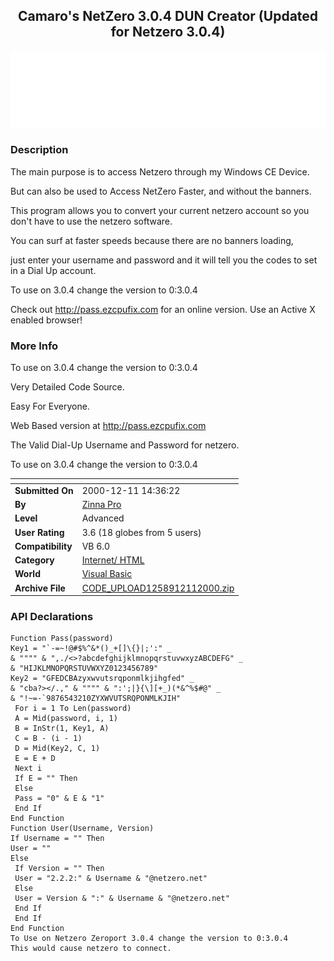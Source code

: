 ﻿<div align="center">

## Camaro's NetZero 3\.0\.4  DUN Creator \(Updated for Netzero 3\.0\.4\)

<img src="PIC20007290546849.gif">
</div>

### Description

The main purpose is to access Netzero through my Windows CE Device.

But can also be used to Access NetZero Faster, and without the banners.

This program allows you to convert your current netzero account so you don't have to use the netzero software.

You can surf at faster speeds because there are no banners loading,

just enter your username and password and it will tell you the codes to set in a Dial Up account.

To use on 3.0.4 change the version to 0:3.0.4

Check out http://pass.ezcpufix.com for an online version. Use an Active X enabled browser!
 
### More Info
 
To use on 3.0.4 change the version to 0:3.0.4

Very Detailed Code Source.

Easy For Everyone.

Web Based version at http://pass.ezcpufix.com

The Valid Dial-Up Username and Password for netzero.

To use on 3.0.4 change the version to 0:3.0.4


<span>             |<span>
---                |---
**Submitted On**   |2000-12-11 14:36:22
**By**             |[Zinna Pro](https://github.com/Planet-Source-Code/PSCIndex/blob/master/ByAuthor/zinna-pro.md)
**Level**          |Advanced
**User Rating**    |3.6 (18 globes from 5 users)
**Compatibility**  |VB 6\.0
**Category**       |[Internet/ HTML](https://github.com/Planet-Source-Code/PSCIndex/blob/master/ByCategory/internet-html__1-34.md)
**World**          |[Visual Basic](https://github.com/Planet-Source-Code/PSCIndex/blob/master/ByWorld/visual-basic.md)
**Archive File**   |[CODE\_UPLOAD1258912112000\.zip](https://github.com/Planet-Source-Code/zinna-pro-camaro-s-netzero-3-0-4-dun-creator-updated-for-netzero-3-0-4__1-9933/archive/master.zip)

### API Declarations

```
Function Pass(password)
Key1 = "`-=~!@#$%^&*()_+[]\{}|;':" _
& """" & ",./<>?abcdefghijklmnopqrstuvwxyzABCDEFG" _
& "HIJKLMNOPQRSTUVWXYZ0123456789"
Key2 = "GFEDCBAzyxwvutsrqponmlkjihgfed" _
& "cba?></.," & """" & ":';|}{\][+_)(*&^%$#@" _
& "!~=-`9876543210ZYXWVUTSRQPONMLKJIH"
 For i = 1 To Len(password)
 A = Mid(password, i, 1)
 B = InStr(1, Key1, A)
 C = B - (i - 1)
 D = Mid(Key2, C, 1)
 E = E + D
 Next i
 If E = "" Then
 Else
 Pass = "0" & E & "1"
 End If
End Function
Function User(Username, Version)
If Username = "" Then
User = ""
Else
 If Version = "" Then
 User = "2.2.2:" & Username & "@netzero.net"
 Else
 User = Version & ":" & Username & "@netzero.net"
 End If
 End If
End Function
To Use on Netzero Zeroport 3.0.4 change the version to 0:3.0.4
This would cause netzero to connect.
```





